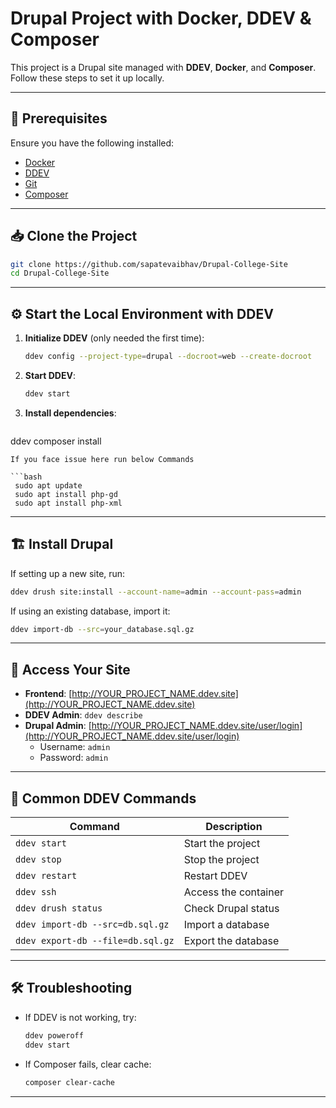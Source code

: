 
# Drupal Project with Docker, DDEV & Composer

This project is a Drupal site managed with **DDEV**, **Docker**, and **Composer**. Follow these steps to set it up locally.

---

## 🚀 Prerequisites

Ensure you have the following installed:

- [Docker](https://docs.docker.com/get-docker/)
- [DDEV](https://ddev.readthedocs.io/en/stable/)
- [Git](https://git-scm.com/)
- [Composer](https://getcomposer.org/)

---

## 📥 Clone the Project

```sh
git clone https://github.com/sapatevaibhav/Drupal-College-Site
cd Drupal-College-Site
```

---

## ⚙️ Start the Local Environment with DDEV

1. **Initialize DDEV** (only needed the first time):
   ```sh
   ddev config --project-type=drupal --docroot=web --create-docroot
   ```

2. **Start DDEV**:
   ```sh
   ddev start
   ```

3. **Install dependencies**:
   ```sh
  ddev composer install
   ```
If you face issue here run below Commands

```bash
    sudo apt update
    sudo apt install php-gd
    sudo apt install php-xml
```


---

## 🏗️ Install Drupal

If setting up a new site, run:

```sh
ddev drush site:install --account-name=admin --account-pass=admin
```

If using an existing database, import it:

```sh
ddev import-db --src=your_database.sql.gz
```

---

## 🔗 Access Your Site

- **Frontend**: [http://YOUR_PROJECT_NAME.ddev.site](http://YOUR_PROJECT_NAME.ddev.site)
- **DDEV Admin**: `ddev describe`
- **Drupal Admin**: [http://YOUR_PROJECT_NAME.ddev.site/user/login](http://YOUR_PROJECT_NAME.ddev.site/user/login)
  - Username: `admin`
  - Password: `admin`

---

## 🎯 Common DDEV Commands

| Command | Description |
|---------|-------------|
| `ddev start` | Start the project |
| `ddev stop` | Stop the project |
| `ddev restart` | Restart DDEV |
| `ddev ssh` | Access the container |
| `ddev drush status` | Check Drupal status |
| `ddev import-db --src=db.sql.gz` | Import a database |
| `ddev export-db --file=db.sql.gz` | Export the database |

---

## 🛠️ Troubleshooting

- If DDEV is not working, try:
  ```sh
  ddev poweroff
  ddev start
  ```
- If Composer fails, clear cache:
  ```sh
  composer clear-cache
  ```

---
